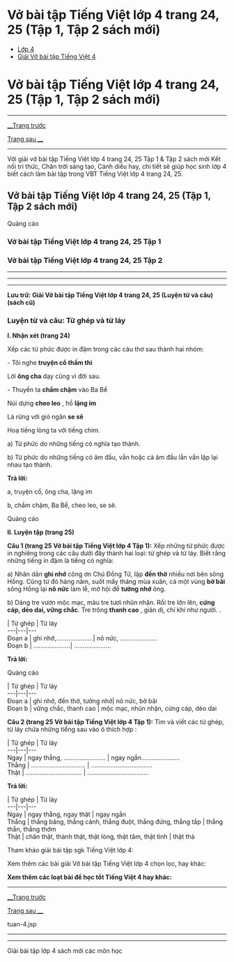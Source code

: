 # Vở bài tập Tiếng Việt lớp 4 trang 24, 25 (Tập 1, Tập 2 sách mới)

  * [Lớp 4](https://vietjack.com/series/lop-4.jsp)
  * [Giải Vở bài tập Tiếng Việt 4](https://vietjack.com/giai-vo-bai-tap-tieng-viet-4/index.jsp)



# Vở bài tập Tiếng Việt lớp 4 trang 24, 25 (Tập 1, Tập 2 sách mới)

* * *

[__Trang trước](https://vietjack.com/giai-vo-bai-tap-tieng-viet-4/tuan-4.jsp)

[Trang sau __](https://vietjack.com/giai-vo-bai-tap-tieng-viet-4/tuan-4.jsp)

* * *

Với giải vở bài tập Tiếng Việt lớp 4 trang 24, 25 Tập 1 & Tập 2 sách mới Kết nối tri thức, Chân trời sáng tạo, Cánh diều hay, chi tiết sẽ giúp học sinh lớp 4 biết cách làm bài tập trong VBT Tiếng Việt lớp 4 trang 24, 25.

## Vở bài tập Tiếng Việt lớp 4 trang 24, 25 (Tập 1, Tập 2 sách mới)

Quảng cáo

### **Vở bài tập Tiếng Việt lớp 4 trang 24, 25 Tập 1**

### **Vở bài tập Tiếng Việt lớp 4 trang 24, 25 Tập 2**

* * *

* * *

* * *

**Lưu trữ: Giải Vở bài tập Tiếng Việt lớp 4 trang 24, 25 (Luyện từ và câu) (sách cũ)**

### **Luyện từ và câu: Từ ghép và từ láy**

**I. Nhận xét (trang 24)**

Xếp các từ phức được in đậm trong các câu thơ sau thành hai nhóm:

\- Tôi nghe **truyện cổ thầm thì**

Lời **ông cha** dạy cũng vì đời sau. 

\- Thuyền ta **chầm chậm** vào Ba Bể

Núi dựng **cheo leo** , hồ **lặng im**

Lá rừng với gió ngân **se sẽ**

Hoạ tiếng lòng ta với tiếng chim.

a) Từ phức do những tiếng có nghĩa tạo thành.

b) Từ phức do những tiếng có âm đầu, vần hoặc cả âm đầu lẫn vần lặp lại nhau tạo thành. 

**Trả lời:**

a, truyện cổ, ông cha, lặng im 

b, chầm chậm, Ba Bể, cheo leo, se sẽ. 

Quảng cáo

**II. Luyện tập (trang 25)**

**Câu 1 (trang 25 Vở bài tập Tiếng Việt lớp 4 Tập 1):** Xếp những từ phức được in nghiêng trong các câu dưới đây thành hai loại: từ ghép và từ láy. Biết rằng những tiếng in đậm là tiếng có nghĩa:

a) Nhân dân **ghi nhớ** công ơn Chú Đồng Tử, lập **đền thờ** nhiều nơi bên sông Hồng. Cũng từ đó hàng năm, suốt mấy tháng mùa xuân, cả một vùng **bờ bãi** sông Hồng lại **nô nức** làm lễ, mở hội để **tưởng nhớ** ông.

b) Dáng tre vươn mộc mạc, màu tre tươi nhũn nhặn. Rồi tre lớn lên, **cứng cáp, dẻo dai, vững chắc**. Tre trông **thanh cao** , giản dị, chí khí như người. .

| Từ ghép |  Từ láy  
---|---|---  
Đoạn a | ghi nhớ,.....................|  nô nức, .....................  
Đoạn b |  .....................|  .....................  
  
**Trả lời:**

Quảng cáo

| Từ ghép |  Từ láy  
---|---|---  
Đoạn a | ghi nhớ, đền thờ, tưởng nhớ|  nô nức, bờ bãi  
Đoạn b |  vững chắc, thanh cao |  mộc mạc, nhũn nhặn, cứng cáp, dẻo dai  
  
**Câu 2 (trang 25 Vở bài tập Tiếng Việt lớp 4 Tập 1):** Tìm và viết các từ ghép, từ láy chứa những tiếng sau vào ô thích hợp : 

| Từ ghép |  Từ láy  
---|---|---  
Ngay | ngay thẳng, ........................ | ngay ngắn......................  
Thẳng | ............................... | ...................................  
Thật | ................................ | ...................................  
  
**Trả lời:**

| Từ ghép |  Từ láy  
---|---|---  
Ngay | ngay thẳng, ngay thật | ngay ngắn  
Thẳng | thẳng băng, thẳng cánh, thẳng đuột, thẳng đứng, thẳng tắp | thẳng thắn, thẳng thớm  
Thật | chân thật, thành thật, thật lòng, thật tâm, thật tình | thật thà  
  
Tham khảo giải bài tập sgk Tiếng Việt lớp 4:

Xem thêm các bài giải Vở bài tập Tiếng Việt lớp 4 chọn lọc, hay khác:

**Xem thêm các loạt bài để học tốt Tiếng Việt 4 hay khác:**

* * *

[__Trang trước](https://vietjack.com/giai-vo-bai-tap-tieng-viet-4/tuan-4.jsp)

[Trang sau __](https://vietjack.com/giai-vo-bai-tap-tieng-viet-4/tuan-4.jsp)

tuan-4.jsp

* * *

* * *

Giải bài tập lớp 4 sách mới các môn học
